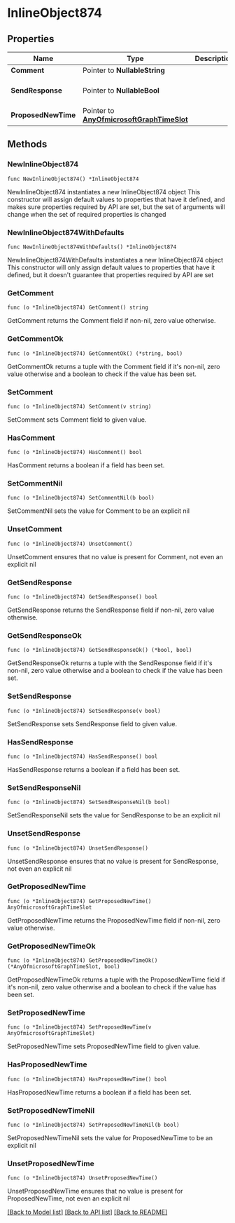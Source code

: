 # InlineObject874

## Properties

Name | Type | Description | Notes
------------ | ------------- | ------------- | -------------
**Comment** | Pointer to **NullableString** |  | [optional] 
**SendResponse** | Pointer to **NullableBool** |  | [optional] [default to false]
**ProposedNewTime** | Pointer to [**AnyOfmicrosoftGraphTimeSlot**](anyOf&lt;microsoft.graph.timeSlot&gt;.md) |  | [optional] 

## Methods

### NewInlineObject874

`func NewInlineObject874() *InlineObject874`

NewInlineObject874 instantiates a new InlineObject874 object
This constructor will assign default values to properties that have it defined,
and makes sure properties required by API are set, but the set of arguments
will change when the set of required properties is changed

### NewInlineObject874WithDefaults

`func NewInlineObject874WithDefaults() *InlineObject874`

NewInlineObject874WithDefaults instantiates a new InlineObject874 object
This constructor will only assign default values to properties that have it defined,
but it doesn't guarantee that properties required by API are set

### GetComment

`func (o *InlineObject874) GetComment() string`

GetComment returns the Comment field if non-nil, zero value otherwise.

### GetCommentOk

`func (o *InlineObject874) GetCommentOk() (*string, bool)`

GetCommentOk returns a tuple with the Comment field if it's non-nil, zero value otherwise
and a boolean to check if the value has been set.

### SetComment

`func (o *InlineObject874) SetComment(v string)`

SetComment sets Comment field to given value.

### HasComment

`func (o *InlineObject874) HasComment() bool`

HasComment returns a boolean if a field has been set.

### SetCommentNil

`func (o *InlineObject874) SetCommentNil(b bool)`

 SetCommentNil sets the value for Comment to be an explicit nil

### UnsetComment
`func (o *InlineObject874) UnsetComment()`

UnsetComment ensures that no value is present for Comment, not even an explicit nil
### GetSendResponse

`func (o *InlineObject874) GetSendResponse() bool`

GetSendResponse returns the SendResponse field if non-nil, zero value otherwise.

### GetSendResponseOk

`func (o *InlineObject874) GetSendResponseOk() (*bool, bool)`

GetSendResponseOk returns a tuple with the SendResponse field if it's non-nil, zero value otherwise
and a boolean to check if the value has been set.

### SetSendResponse

`func (o *InlineObject874) SetSendResponse(v bool)`

SetSendResponse sets SendResponse field to given value.

### HasSendResponse

`func (o *InlineObject874) HasSendResponse() bool`

HasSendResponse returns a boolean if a field has been set.

### SetSendResponseNil

`func (o *InlineObject874) SetSendResponseNil(b bool)`

 SetSendResponseNil sets the value for SendResponse to be an explicit nil

### UnsetSendResponse
`func (o *InlineObject874) UnsetSendResponse()`

UnsetSendResponse ensures that no value is present for SendResponse, not even an explicit nil
### GetProposedNewTime

`func (o *InlineObject874) GetProposedNewTime() AnyOfmicrosoftGraphTimeSlot`

GetProposedNewTime returns the ProposedNewTime field if non-nil, zero value otherwise.

### GetProposedNewTimeOk

`func (o *InlineObject874) GetProposedNewTimeOk() (*AnyOfmicrosoftGraphTimeSlot, bool)`

GetProposedNewTimeOk returns a tuple with the ProposedNewTime field if it's non-nil, zero value otherwise
and a boolean to check if the value has been set.

### SetProposedNewTime

`func (o *InlineObject874) SetProposedNewTime(v AnyOfmicrosoftGraphTimeSlot)`

SetProposedNewTime sets ProposedNewTime field to given value.

### HasProposedNewTime

`func (o *InlineObject874) HasProposedNewTime() bool`

HasProposedNewTime returns a boolean if a field has been set.

### SetProposedNewTimeNil

`func (o *InlineObject874) SetProposedNewTimeNil(b bool)`

 SetProposedNewTimeNil sets the value for ProposedNewTime to be an explicit nil

### UnsetProposedNewTime
`func (o *InlineObject874) UnsetProposedNewTime()`

UnsetProposedNewTime ensures that no value is present for ProposedNewTime, not even an explicit nil

[[Back to Model list]](../README.md#documentation-for-models) [[Back to API list]](../README.md#documentation-for-api-endpoints) [[Back to README]](../README.md)


